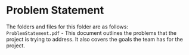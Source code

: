 # Problem Statement

The folders and files for this folder are as follows:  
`ProblemStatement.pdf` - This document outlines the problems that the project is trying to address. It also covers the goals the team has for the project.
